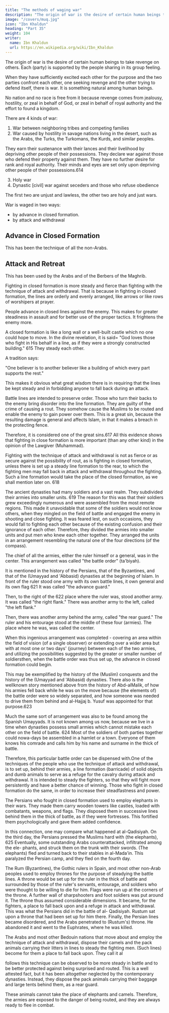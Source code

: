 ```yaml
---
title: "The methods of waging war"
description: "The origin of war is the desire of certain human beings to take revenge on others. Each (party) is supported by the people sharing in its group feeling"
image: "/covers/muq.jpg"
icon: "Ibn Khaldun"
heading: "Part 35"
weight: 104
writer:
  name: Ibn Khaldun
  url: https://en.wikipedia.org/wiki/Ibn_Khaldun
---
```





<!-- ## 35. The methods of waging war practiced by the various nations -->

<!-- Wars and different kinds of fighting have always occurred in the world since God created it.  -->

The origin of war is the desire of certain human beings to take revenge on others. Each (party) is supported by the people sharing in its group feeling. 

When they have sufficiently excited each other for the purpose and the two parties confront each other, one seeking revenge and the other trying to defend itself, there is war. It is something natural among human beings. 

No nation and no race is free from it because revenge comes from jealousy, hostility, or zeal in behalf of God, or zeal in behalf of royal authority and the effort to found a kingdom.

There are 4 kinds of war:

1. War between neighboring tribes and competing families
2. War caused by hostility in savage nations living in the desert, such as the Arabs, the Turks, the Turkomans, the Kurds, and similar peoples. 

They earn their sustenance with their lances and their livelihood by depriving other people of their possessions. They declare war against those who defend their property against them. They have no further desire for rank and royal authority. Their minds and eyes are set only upon depriving other people of their possessions.614

3. Holy war 
4. Dynastic [civil] war against seceders and those who refuse obedience

The first two are unjust and lawless, the other two are holy and just wars.


War is waged in two ways:
- by advance in closed formation.
- by attack and withdrawal


## Advance in Closed Formation 

This has been the technique of all the non-Arabs. 


## Attack and Retreat

This has been used by the Arabs and of the Berbers of the Maghrib.

Fighting in closed formation is more steady and fierce than fighting with the technique of attack and withdrawal. That is because in fighting in closed formation, the lines are orderly and evenly arranged, like arrows or like rows of worshipers at prayer. 

People advance in closed lines against the enemy. This makes for greater steadiness in assault and for better use of the proper tactics. It frightens the enemy more. 

A closed formation is like a long wall or a well-built castle which no one  could hope to move. In the divine revelation, it is said= "God loves those who fight in His behalf in a line, as if they were a strongly constructed building." 615  They steady each other. 

A tradition says:

"One believer is to another believer like a building of which every part supports the rest." <!-- 616  -->

This makes it obvious what great wisdom there is in requiring that the lines be kept steady and in forbidding anyone to fall back during an attack. 

Battle lines are intended to preserve order. Those who turn their backs to the enemy bring disorder into the line formation. They are guilty of the crime of causing a rout. They somehow cause the Muslims to be routed and enable the enemy to gain power over them. This is a great sin, because the resulting damage is general and affects Islam, in that it makes a breach in the protecting fence.

Therefore, it is considered one of the great sins.617 All this evidence shows that fighting in close
formation is more important (than any other kind) in the opinion of the Lawgiver (Muhammad).

Fighting with the technique of attack and withdrawal is not as fierce or as secure against the possibility of rout, as is fighting in closed formation, unless there is set up a steady line formation to the rear, to which the fighting men may fall back in attack and withdrawal throughout the fighting. Such a line formation would take the place of the closed formation, as we shall mention later on. 618 

The ancient dynasties had many soldiers and a vast realm. They subdivided
their armies into smaller units. 619 The reason for this was that their soldiers grew
exceedingly numerous and were assembled from the most remote regions. This made it unavoidable that some of the soldiers would not know others, when they mingled on the field of battle and engaged the enemy in shooting and close fighting.
It was feared lest, on such occasions, they would fall to fighting each other because
of the existing confusion and their ignorance of each other. Therefore, they divided
the armies into smaller units and put men who knew each other together. They
arranged the units in an arrangement resembling the natural one of the four
directions (of the compass). 

The chief of all the armies, either the ruler himself or a general, was in the center. <!-- 620 --> This arrangement was called "the battle order" (ta'biyah). 

It is mentioned in the history of the Persians, that of the Byzantines, and that of the (Umayyad and 'Abbasid) dynasties at the beginning of Islam. In front of the ruler stood one army with its own battle lines, it own general and its own flag
621 It was called "the advance guard." 

Then, to the right of the 622 place where the ruler was, stood another army. It was called "the right flank." There was another army to the left, called "the left flank." 

Then, there was another army behind the army, called "the rear guard." The ruler and his entourage stood at the middle of these four (armies). The place where he was, was called the center. 

When this ingenious arrangement was completed - covering an area within the field of vision
(of a single observer) or extending over a wider area but with at most one or two
days' (journey) between each of the two armies, and utilizing the possibilities
suggested by the greater or smaller number of soldiersthen, when the battle order
was thus set up, the advance in closed formation could begin. 

This may be exemplified by the history of the (Muslim) conquests and the history of the
(Umayyad and 'Abbasid) dynasties. There also is the wellknown story mentioned above from the history of Abd-alMalik, of how his armies fell back while he was on the move because (the elements of) the battle order were so widely separated, and
how someone was needed to drive them from behind and al-Hajjaj b. Yusuf was appointed for that purpose.623

Much the same sort of arrangement was also to be found among the Spanish Umayyads. It is not known among us now, because we live in a time when dynasties possess small armies which cannot mistake each other on the field of battle. 624 Most
of the soldiers of both parties together could nowa-days be assembled in a hamlet or
a town. Everyone of them knows his comrade and calls him by his name and
surname in the thick of battle. 

Therefore, this particular battle order can be dispensed with.One of the techniques of the people who use the technique of attack and
withdrawal, is to set up, behind their armies, a line formation (barricade) of solid
objects and dumb animals to serve as a refuge for the cavalry during attack and
withdrawal. It is intended to steady the fighters, so that they will fight more
persistently and have a better chance of winning.
Those who fight in closed formation do the same, in order to increase their
steadfastness and power. 

The Persians who fought in closed formation used to employ elephants in their wars. They made them carry wooden towers like castles, loaded with combatants, weapons, and flags. They disposed them in successive lines
behind them in the thick of battle, as if they were fortresses. This fortified them
psychologically and gave them added confidence.

In this connection, one may compare what happened at al-Qadisiyah. On the
third day, the Persians pressed the Muslims hard with (the elephants), 625
Eventually, some outstanding Arabs counterattacked, infiltrated among the ele-
phants, and struck them on the trunk with their swords. (The elephants) fled and
turned back to their stables in al-Mada'in. This paralyzed the Persian camp, and they
fled on the fourth day.

The Rum (Byzantines), the Gothic rulers in Spain, and most other non-Arab
peoples used to employ thrones for the purpose of steadying the battle lines. A
throne would be set up for the ruler in the thick of battle and surrounded by those of
the ruler's servants, entourage, and soldiers who were thought to be willing to die
for him. Flags were run up at the corners of the throne. A further wall of
sharpshooters and foot soldiers was put around it. The throne thus assumed
considerable dimensions. It became, for the fighters, a place to fall back upon and a
refuge in attack and withdrawal. This was what the Persians did in the battle of al-
Qadisiyah. Rustum sat upon a throne that had been set up for him there. Finally, the
Persian lines became disordered, and the Arabs penetrated to (Rustum's) throne. He
abandoned it and went to the Euphrates, where he was killed.

The Arabs and most other Bedouin nations that move about and employ the technique of attack and withdrawal, dispose their camels and the pack animals carrying their litters in lines to steady the fighting men. (Such lines) become for
them a place to fall back upon. They call it al

follows this technique can be observed to be more steady in battle and to be better
protected against being surprised and routed. This is a well attested fact, but it has
been altogether neglected by the contemporary dynasties. Instead, they dispose the
pack animals carrying their baggage and large tents behind them, as a rear guard.

These animals cannot take the place of elephants and camels. Therefore, the armies are exposed to the danger of being routed, and they are always ready to flee in combat.

